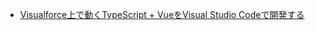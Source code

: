  - [Visualforce上で動くTypeScript + VueをVisual Studio Codeで開発する](http://qiita.com/kenichi_odo/items/8fc18e6020a2e35318ea)
